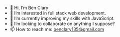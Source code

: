 - 👋 Hi, I’m Ben Clary
- 👀 I’m interested in full stack web development.
- 🌱 I’m currently improving my skills with JavaScript.
- 💞️ I’m looking to collaborate on anything I suppose?
- 📫 How to reach me: benclary135@gmail.com
